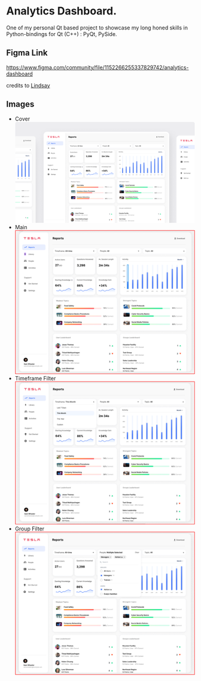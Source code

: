 # Analytics Dashboard.

One of my personal Qt based project to showcase my long honed skills in Python-bindings for Qt (C++) : PyQt, PySide.

## Figma Link

https://www.figma.com/community/file/1152266255337829742/analytics-dashboard

credits to [Lindsay](https://www.figma.com/@lho)

## Images

- Cover![Cover](View/assets/analytics_dashboard-cover.png)
- Main![Main](View/assets/analytics_dashboard-main.png)
- Timeframe Filter ![Timeframe Filter](View/assets/analytics_dashboard-timeframe-filter.png)
- Group Filter![Group Filter](View/assets/analytics_dashboard-group-filter.png)
